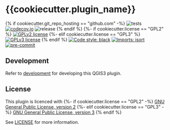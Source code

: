 # {{cookiecutter.plugin_name}}
{% if cookiecutter.git_repo_hosting == "github.com" -%}
![tests](https://github.com/{{cookiecutter.git_repo_organization}}/{{cookiecutter.project_directory}}/workflows/Tests/badge.svg)
[![codecov.io](https://codecov.io/github/{{cookiecutter.git_repo_organization}}/{{cookiecutter.project_directory}}/coverage.svg?branch=main)](https://codecov.io/github/{{cookiecutter.git_repo_organization}}/{{cookiecutter.project_directory}}?branch=main)
![release](https://github.com/{{cookiecutter.git_repo_organization}}/{{cookiecutter.project_directory}}/workflows/Release/badge.svg)
{% endif %}
{%- if cookiecutter.license == "GPL2" %}
[![GPLv2 license](https://img.shields.io/badge/License-GPLv2-blue.svg)](https://www.gnu.org/licenses/old-licenses/gpl-2.0.en.html)
{%- elif cookiecutter.license == "GPL3" %}
[![GPLv3 license](https://img.shields.io/badge/License-GPLv3-blue.svg)](https://www.gnu.org/licenses/gpl-3.0.html)
{% endif %}
[![Code style: black](https://img.shields.io/badge/code%20style-black-000000.svg)](https://github.com/psf/black)
[![Imports: isort](https://img.shields.io/badge/%20imports-isort-%231674b1?style=flat&labelColor=ef8336)](https://pycqa.github.io/isort/)
[![pre-commit](https://img.shields.io/badge/pre--commit-enabled-brightgreen?logo=pre-commit&logoColor=white)](https://github.com/pre-commit/pre-commit)

## Development

Refer to [development](docs/development.md) for developing this QGIS3 plugin.

## License
This plugin is licenced with
{%- if cookiecutter.license == "GPL2" -%}
[GNU General Public License, version 2](https://www.gnu.org/licenses/old-licenses/gpl-2.0.en.html)
{%- elif cookiecutter.license == "GPL3" -%}
[GNU General Public License, version 3](https://www.gnu.org/licenses/gpl-3.0.html)
{% endif %}

See [LICENSE](LICENSE) for more information.

